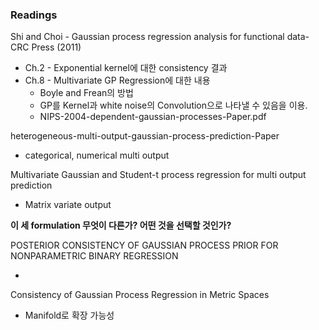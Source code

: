 ### Readings

Shi and Choi - Gaussian process regression analysis for functional data-CRC Press (2011)

* Ch.2 - Exponential kernel에 대한 consistency 결과 
* Ch.8 - Multivariate GP Regression에 대한 내용
  * Boyle and Frean의 방법
  * GP를 Kernel과 white noise의 Convolution으로 나타낼 수 있음을 이용.
  * NIPS-2004-dependent-gaussian-processes-Paper.pdf

heterogeneous-multi-output-gaussian-process-prediction-Paper

* categorical, numerical multi output

Multivariate Gaussian and Student-t process regression for multi output prediction

* Matrix variate output

**이 세 formulation 무엇이 다른가? 어떤 것을 선택할 것인가?**





POSTERIOR CONSISTENCY OF GAUSSIAN PROCESS PRIOR FOR NONPARAMETRIC BINARY REGRESSION

* 

Consistency of Gaussian Process Regression in Metric Spaces

* Manifold로 확장 가능성

